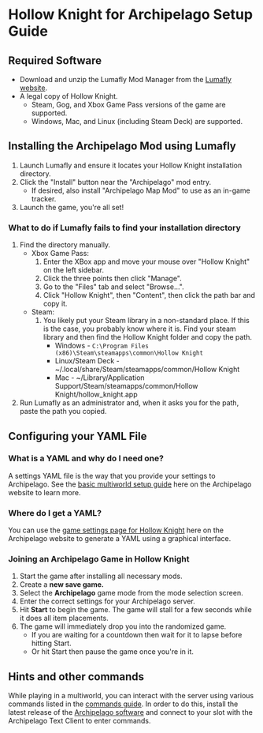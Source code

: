 # Hollow Knight for Archipelago Setup Guide

## Required Software
* Download and unzip the Lumafly Mod Manager from the [Lumafly website](https://themulhima.github.io/Lumafly/).
* A legal copy of Hollow Knight.
   * Steam, Gog, and Xbox Game Pass versions of the game are supported.
   * Windows, Mac, and Linux (including Steam Deck) are supported.

## Installing the Archipelago Mod using Lumafly
1. Launch Lumafly and ensure it locates your Hollow Knight installation directory.
2. Click the "Install" button near the "Archipelago" mod entry.
   * If desired, also install "Archipelago Map Mod" to use as an in-game tracker.
3. Launch the game, you're all set!

### What to do if Lumafly fails to find your installation directory
1. Find the directory manually.
   * Xbox Game Pass:
      1. Enter the XBox app and move your mouse over "Hollow Knight" on the left sidebar. 
      2. Click the three points then click "Manage".
      3. Go to the "Files" tab and select "Browse...". 
      4. Click "Hollow Knight", then "Content", then click the path bar and copy it.
   * Steam:
      1. You likely put your Steam library in a non-standard place. If this is the case, you probably know where 
         it is. Find your steam library and then find the Hollow Knight folder and copy the path.
         * Windows - `C:\Program Files (x86)\Steam\steamapps\common\Hollow Knight`
         * Linux/Steam Deck - ~/.local/share/Steam/steamapps/common/Hollow Knight
         * Mac - ~/Library/Application Support/Steam/steamapps/common/Hollow Knight/hollow_knight.app
2. Run Lumafly as an administrator and, when it asks you for the path, paste the path you copied.

## Configuring your YAML File
### What is a YAML and why do I need one?
A settings YAML file is the way that you provide your settings to Archipelago.
See the [basic multiworld setup guide](/tutorial/Archipelago/setup/en) here on the Archipelago website to learn more.

### Where do I get a YAML?
You can use the [game settings page for Hollow Knight](/games/Hollow%20Knight/player-settings) here on the Archipelago 
website to generate a YAML using a graphical interface.

### Joining an Archipelago Game in Hollow Knight
1. Start the game after installing all necessary mods.
2. Create a **new save game.**
3. Select the **Archipelago** game mode from the mode selection screen.
4. Enter the correct settings for your Archipelago server.
5. Hit **Start** to begin the game. The game will stall for a few seconds while it does all item placements.
6. The game will immediately drop you into the randomized game. 
   * If you are waiting for a countdown then wait for it to lapse before hitting Start.
   * Or hit Start then pause the game once you're in it.
   
## Hints and other commands
While playing in a multiworld, you can interact with the server using various commands listed in the 
[commands guide](/tutorial/Archipelago/commands/en). In order to do this, install the latest release of the [Archipelago software](https://github.com/ArchipelagoMW/Archipelago/releases/latest)
and connect to your slot with the Archipelago Text Client to enter commands.
